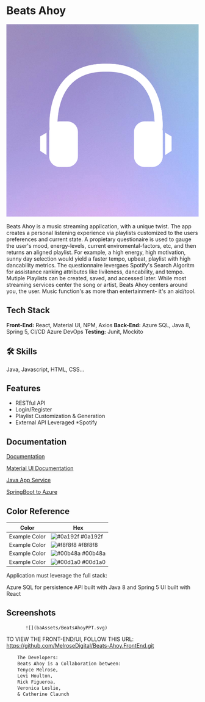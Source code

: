 
# Beats Ahoy

![](baAssets/img1.svg)

Beats Ahoy is a music streaming application, with a unique twist. The app creates a personal listening experience via playlists customized to the users preferences and current state. 
A propietary questionaire is used to gauge the user's mood, energy-levels, current enviromental-factors, etc, and then returns an aligned playlist. For example, a high energy, high motivation, sunny day selection would yield a faster tempo, upbeat, playlist with high dancability metrics. The questionnaire levergaes Spotify's Search Algoritm for assistance ranking attributes like livileness, 
dancability, and tempo. 
Mutiple Playlists can be created, saved, and accessed later. 
While most streaming services center the song or artist, Beats Ahoy centers around you, the user. Music function's as more than entertainment- it's an aid/tool.


## Tech Stack

**Front-End:** React, Material UI, NPM, Axios
**Back-End:** Azure SQL, Java 8, Spring 5, 
              CI/CD Azure DevOps
**Testing:** Junit, Mockito



## 🛠 Skills
Java, Javascript, HTML, CSS...




## Features

- RESTful API
- Login/Register
- Playlist Customization
  & Generation
- External API Leveraged
  *Spotify


## Documentation

[Documentation](https://linktodocumentation)

[Material UI Documentation](https://mui.com/material-ui/getting-started/overview/)

[Java App Service](https://docs.microsoft.com/en-us/azure/app-service/quickstart-java?pivots=platform-linux-development-environment-maven&tabs=javase)

[SpringBoot to Azure](https://dev.to/azure/the-easy-way-to-deploy-a-spring-boot-application-to-production-on-azure-2joi)

## Color Reference

| Color             | Hex                                                                |
| ----------------- | ------------------------------------------------------------------ |
| Example Color | ![#0a192f](https://via.placeholder.com/10/0a192f?text=+) #0a192f |
| Example Color | ![#f8f8f8](https://via.placeholder.com/10/f8f8f8?text=+) #f8f8f8 |
| Example Color | ![#00b48a](https://via.placeholder.com/10/00b48a?text=+) #00b48a |
| Example Color | ![#00d1a0](https://via.placeholder.com/10/00b48a?text=+) #00d1a0 |

Application must leverage the full stack:

Azure SQL for persistence
API built with Java 8 and Spring 5
UI built with React
## Screenshots

           ![](baAssets/BeatsAhoyPPT.svg)
           

  TO VIEW THE FRONT-END/UI, FOLLOW THIS URL:
https://github.com/MelroseDigital/Beats-Ahoy.FrontEnd.git


        The Developers: 
        Beats Ahoy is a Collaboration between: 
        Tenyce Melrose,
        Levi Houlton,
        Rick Figueroa,
        Veronica Leslie, 
        & Catherine Claunch
